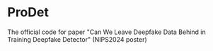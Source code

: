 # ProDet
The official code for paper "Can We Leave Deepfake Data Behind in Training Deepfake Detector" (NIPS2024 poster)
